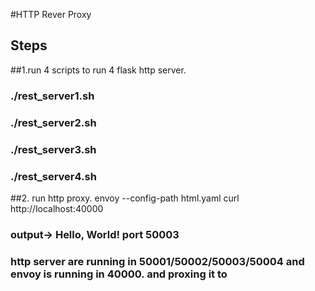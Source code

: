 #HTTP Rever Proxy
## Steps
##1.run 4 scripts to run 4 flask http server. 
### ./rest_server1.sh 
### ./rest_server2.sh 
### ./rest_server3.sh 
### ./rest_server4.sh
##2. run http proxy. envoy --config-path html.yaml curl http://localhost:40000
### output-> Hello, World! port 50003 
### http server are running in 50001/50002/50003/50004 and envoy is running in 40000. and proxing it to
